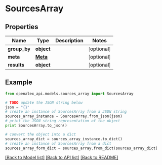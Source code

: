 # SourcesArray


## Properties
Name | Type | Description | Notes
------------ | ------------- | ------------- | -------------
**group_by** | **object** |  | [optional] 
**meta** | [**Meta**](Meta.md) |  | [optional] 
**results** | **object** |  | [optional] 

## Example

```python
from openalex_api.models.sources_array import SourcesArray

# TODO update the JSON string below
json = "{}"
# create an instance of SourcesArray from a JSON string
sources_array_instance = SourcesArray.from_json(json)
# print the JSON string representation of the object
print SourcesArray.to_json()

# convert the object into a dict
sources_array_dict = sources_array_instance.to_dict()
# create an instance of SourcesArray from a dict
sources_array_form_dict = sources_array.from_dict(sources_array_dict)
```
[[Back to Model list]](../README.md#documentation-for-models) [[Back to API list]](../README.md#documentation-for-api-endpoints) [[Back to README]](../README.md)



